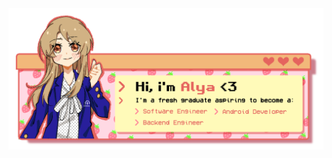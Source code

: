 <div align="center">
  <img src="https://github.com/aylafiryal/aylafiryal/blob/main/assets/github2.png">
</div>

<!-- - Divider -->

<!-- - Languages I Love: -->
<!-- - JAVA -->
<!-- - PHP -->
<!-- - Javascript -->
<!-- - Unified Modelling Language (UML) -->

<!-- - Things i Love: -->
<!-- - Object Oriented Programming -->
<!-- - Draw -->
<!-- - Kyle Broflovski -->
<!-- - Cheese -->

<!-- - Social Media I Love: -->
<!-- - Linkedin -->
<!-- - Instagram -->

<!-- - Divider -->
